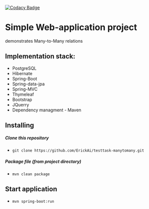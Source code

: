 [![Codacy Badge](https://api.codacy.com/project/badge/Grade/7311e2295b464631a12ad3964aebb2fb)](https://www.codacy.com/app/ErickAi/testtask-manytomany?utm_source=github.com&amp;utm_medium=referral&amp;utm_content=ErickAi/testtask-manytomany&amp;utm_campaign=Badge_Grade)

Simple Web-application project 
==============================
demonstrates Many-to-Many relations
## Implementation stack:
- PostgreSQL
- Hibernate
- Spring-Boot
- Spring-data-jpa
- Spring-MVC
- Thymeleaf
- Bootstrap
- JQuerry
- Dependency managment - Maven

## Installing

##### Clone this repository
-     git clone https://github.com/ErickAi/testtask-manytomany.git

##### Package file (from project directory)
-     mvn clean package

## Start application
-     mvn spring-boot:run